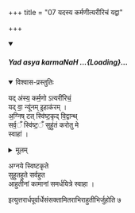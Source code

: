 +++
title = "07 यदस्य कर्मणीत्यरीरिचं यद्वा"

+++

<div class="js_include" includetitle="false" newlevelforh1="5" unfilled url="/vedAH_yajuH/taittirIyam/sUtram/hiraNyakeshI/gRhyam/paddhatiH/mantrAdi/yad_asya_karmaNaH.md">
<details open><summary><h5>Yad asya karmaNaH ...{Loading}...</h5></summary>
<details open><summary>विश्वास-प्रस्तुतिः</summary>

यद् अ॑स्य॒ कर्म॒णो ऽत्यरी॑रिचं॒  
यद् वा॒ न्यू॑नम् इ॒हाक॑रम् ।  
अ॒ग्निष् टत् स्वि॑ष्ट॒कृद् वि॒द्वान्थ्  
सर्व॒ँ स्वि॑ष्ट॒ँ सुहु॑तं करोतु मे  
स्वाहा॑ ।
</details>
<details><summary>मूलम्</summary>

यद॑स्य॒ कर्म॒णोऽत्यरी॑रिचं॒ यद्वा॒ न्यू॑नमि॒हाक॑रम् ।  
अ॒ग्निष्टत्स्वि॑ष्ट॒कृद्वि॒द्वान्त्सर्व॒ग्ग्॒ स्वि॑ष्ट॒ँ॒ सुहु॑तं करोतु मे ।
</details>
</details>
</div>  


अग्नये स्विष्टकृते  
सुहुतहुते सर्वहुत  
आहुतीनां कामानां समर्धयित्रे स्वाहा । 

इत्युत्तरार्धपूर्वार्धेसंसक्तामितराभिराहुतीभिर्जुहोति ७